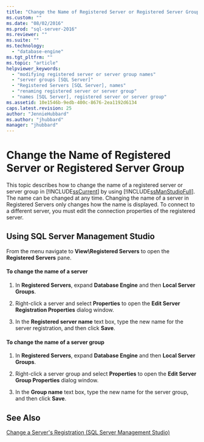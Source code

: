 ```yaml
---
title: "Change the Name of Registered Server or Registered Server Group | Microsoft Docs"
ms.custom: ""
ms.date: "08/02/2016"
ms.prod: "sql-server-2016"
ms.reviewer: ""
ms.suite: ""
ms.technology: 
  - "database-engine"
ms.tgt_pltfrm: ""
ms.topic: "article"
helpviewer_keywords: 
  - "modifying registered server or server group names"
  - "server groups [SQL Server]"
  - "Registered Servers [SQL Server], names"
  - "renaming registered server or server group"
  - "names [SQL Server], registered server or server group"
ms.assetid: 10e1546b-9edb-400c-8676-2ea1192d6134
caps.latest.revision: 25
author: "JennieHubbard"
ms.author: "jhubbard"
manager: "jhubbard"
---
```

# Change the Name of Registered Server or Registered Server Group
  This topic describes how to change the name of a registered server or server group in [!INCLUDE[ssCurrent](../../includes/sscurrent-md.md)] by using [!INCLUDE[ssManStudioFull](../../includes/ssmanstudiofull-md.md)]. The name can be changed at any time. Changing the name of a server in Registered Servers only changes how the name is displayed. To connect to a different server, you must edit the connection properties of the registered server.  
  
##  <a name="SSMSProcedure"></a> Using SQL Server Management Studio  
From the menu navigate to **View\\Registered Servers** to open the **Registered Servers** pane.  
#### To change the name of a server  
  
1.  In **Registered Servers**, expand **Database Engine** and then **Local Server Groups**.  

2.  Right-click a server and select **Properties** to open the **Edit Server Registration Properties** dialog window.
  
3.  In the **Registered server name** text box, type the new name for the server registration, and then click **Save**.  
  
#### To change the name of a server group  
  
1.  In **Registered Servers**, expand **Database Engine** and then **Local Server Groups**.  

2.  Right-click a server group and select **Properties** to open the **Edit Server Group Properties** dialog window. 
  
3.  In the **Group name** text box, type the new name for the server group, and then click **Save**.  
  
## See Also  
 [Change a Server's Registration &#40;SQL Server Management Studio&#41;](../../tools/sql-server-management-studio/change-a-server-s-registration-sql-server-management-studio.md)  
  
  
